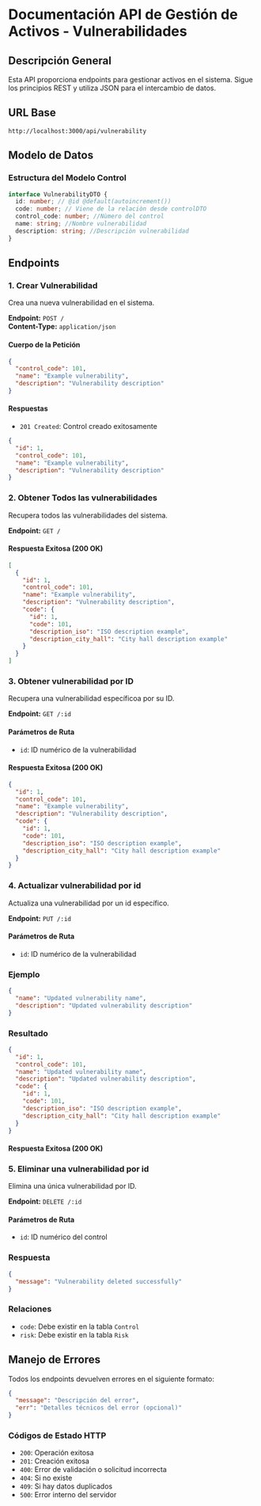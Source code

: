 # Documentación API de Gestión de Activos - Vulnerabilidades

## Descripción General

Esta API proporciona endpoints para gestionar activos en el sistema. Sigue los principios REST y utiliza JSON para el intercambio de datos.

## URL Base

```
http://localhost:3000/api/vulnerability
```

## Modelo de Datos

### Estructura del Modelo Control

```typescript
interface VulnerabilityDTO {
  id: number; // @id @default(autoincrement())
  code: number; // Viene de la relaciòn desde controlDTO
  control_code: number; //Nùmero del control
  name: string; //Nombre vulnerabilidad
  description: string; //Descripciòn vulnerabilidad
}

```

## Endpoints

### 1. Crear Vulnerabilidad

Crea una nueva vulnerabilidad en el sistema.

**Endpoint:** `POST /`  
**Content-Type:** `application/json`

#### Cuerpo de la Petición

```json
{
  "control_code": 101,
  "name": "Example vulnerability",
  "description": "Vulnerability description"
}
```

#### Respuestas

- `201 Created`: Control creado exitosamente

```json
{
  "id": 1,
  "control_code": 101,
  "name": "Example vulnerability",
  "description": "Vulnerability description"
}
```

### 2. Obtener Todos las vulnerabilidades

Recupera todos las vulnerabilidades del sistema.

**Endpoint:** `GET /`

#### Respuesta Exitosa (200 OK)

```json
[
  {
    "id": 1,
    "control_code": 101,
    "name": "Example vulnerability",
    "description": "Vulnerability description",
    "code": {
      "id": 1,
      "code": 101,
      "description_iso": "ISO description example",
      "description_city_hall": "City hall description example"
    }
  }
]
```

### 3. Obtener vulnerabilidad por ID

Recupera una vulnerabilidad específicoa por su ID.

**Endpoint:** `GET /:id`

#### Parámetros de Ruta

- `id`: ID numérico de la vulnerabilidad

#### Respuesta Exitosa (200 OK)

```json
{
  "id": 1,
  "control_code": 101,
  "name": "Example vulnerability",
  "description": "Vulnerability description",
  "code": {
    "id": 1,
    "code": 101,
    "description_iso": "ISO description example",
    "description_city_hall": "City hall description example"
  }
}
```

### 4. Actualizar vulnerabilidad por id

Actualiza una vulnerabilidad por un id específico.

**Endpoint:** `PUT /:id`

#### Parámetros de Ruta

- `id`: ID numérico de la vulnerabilidad

### Ejemplo

```json
{
  "name": "Updated vulnerability name",
  "description": "Updated vulnerability description"
}
```

### Resultado

```json
{
  "id": 1,
  "control_code": 101,
  "name": "Updated vulnerability name",
  "description": "Updated vulnerability description",
  "code": {
    "id": 1,
    "code": 101,
    "description_iso": "ISO description example",
    "description_city_hall": "City hall description example"
  }
}
```
#### Respuesta Exitosa (200 OK)

### 5. Eliminar  una vulnerabilidad por id

Elimina una única vulnerabilidad por ID.

**Endpoint:** `DELETE /:id`

#### Parámetros de Ruta

- `id`: ID numérico del control

### Respuesta

```json
{
  "message": "Vulnerability deleted successfully"
}
```



### Relaciones

- `code`: Debe existir en la tabla `Control`
- `risk`: Debe existir en la tabla `Risk`

## Manejo de Errores

Todos los endpoints devuelven errores en el siguiente formato:

```json
{
  "message": "Descripción del error",
  "err": "Detalles técnicos del error (opcional)"
}
```

### Códigos de Estado HTTP

- `200`: Operación exitosa
- `201`: Creación exitosa
- `400`: Error de validación o solicitud incorrecta
- `404`: Si no existe
- `409`: Si hay datos duplicados
- `500`: Error interno del servidor
